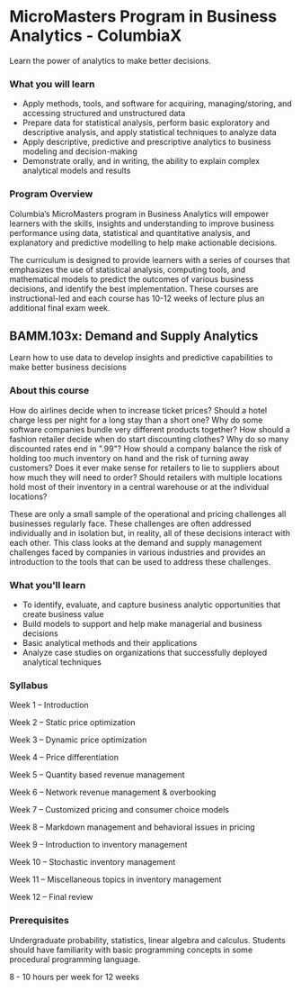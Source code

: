 # MicroMasters Program in Business Analytics - ColumbiaX

Learn the power of analytics to make better decisions.

### What you will learn

  - Apply methods, tools, and software for acquiring, managing/storing, and accessing structured and unstructured data
  - Prepare data for statistical analysis, perform basic exploratory and descriptive analysis, and apply statistical techniques to analyze data
  - Apply descriptive, predictive and prescriptive analytics to business modeling and decision-making
  - Demonstrate orally, and in writing, the ability to explain complex analytical models and results

### Program Overview

Columbia’s MicroMasters program in Business Analytics will empower learners with the skills, insights and understanding to improve business performance using data, statistical and quantitative analysis, and explanatory and predictive modelling to help make actionable decisions.

The curriculum is designed to provide learners with a series of courses that emphasizes the use of statistical analysis, computing tools, and mathematical models to predict the outcomes of various business decisions, and identify the best implementation. These courses are instructional-led and each course has 10-12 weeks of lecture plus an additional final exam week.

## BAMM.103x: Demand and Supply Analytics

Learn how to use data to develop insights and predictive capabilities to make better business decisions

### About this course

How do airlines decide when to increase ticket prices? Should a hotel charge less per night for a long stay than a short one? Why do some software companies bundle very different products together? How should a fashion retailer decide when do start discounting clothes? Why do so many discounted rates end in ".99"? How should a company balance the risk of holding too much inventory on hand and the risk of turning away customers? Does it ever make sense for retailers to lie to suppliers about how much they will need to order? Should retailers with multiple locations hold most of their inventory in a central warehouse or at the individual locations?

These are only a small sample of the operational and pricing challenges all businesses regularly face. These challenges are often addressed individually and in isolation but, in reality, all of these decisions interact with each other. This class looks at the demand and supply management challenges faced by companies in various industries and provides an introduction to the tools that can be used to address these challenges.

### What you'll learn

  - To identify, evaluate, and capture business analytic opportunities that create business value
  - Build models to support and help make managerial and business decisions
  - Basic analytical methods and their applications
  - Analyze case studies on organizations that successfully deployed analytical techniques

### Syllabus

Week 1 – Introduction

Week 2 – Static price optimization

Week 3 – Dynamic price optimization

Week 4 – Price differentiation

Week 5 – Quantity based revenue management

Week 6 – Network revenue management & overbooking

Week 7 – Customized pricing and consumer choice models

Week 8 – Markdown management and behavioral issues in pricing

Week 9 – Introduction to inventory management

Week 10 – Stochastic inventory management

Week 11 – Miscellaneous topics in inventory management

Week 12 – Final review

### Prerequisites

Undergraduate probability, statistics, linear algebra and calculus. Students should have familiarity with basic programming concepts in some procedural programming language.

8 - 10 hours per week for 12 weeks
